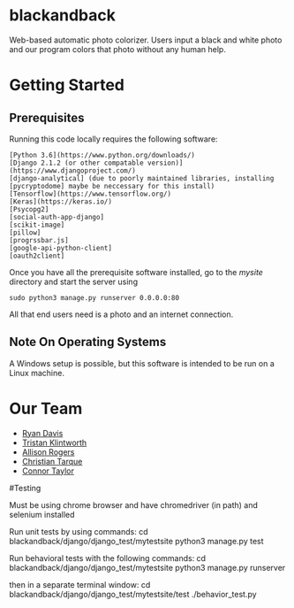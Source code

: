 # blackandback

Web-based automatic photo colorizer. Users input a black and white photo and our program colors that photo without any human help.

# Getting Started

## Prerequisites

Running this code locally requires the following software:

    [Python 3.6](https://www.python.org/downloads/)
    [Django 2.1.2 (or other compatable version)](https://www.djangoproject.com/)
    [django-analytical] (due to poorly maintained libraries, installing [pycryptodome] maybe be neccessary for this install)
    [Tensorflow](https://www.tensorflow.org/)
    [Keras](https://keras.io/)
    [Psycopg2]
    [social-auth-app-django]
    [scikit-image]
    [pillow]  
    [progrssbar.js]
    [google-api-python-client]
    [oauth2client]
    

Once you have all the prerequisite software installed, go to the *mysite* directory and start the server using

    sudo python3 manage.py runserver 0.0.0.0:80

All that end users need is a photo and an internet connection.

## Note On Operating Systems

A Windows setup is possible, but this software is intended to be run on a Linux machine.

# Our Team

* [Ryan Davis](https://github.com/ryandavis709)
* [Tristan Klintworth](https://github.com/TKlintworth)
* [Allison Rogers](https://github.com/allisonrrogers)
* [Christian Tarque](https://github.com/christiantarque)
* [Connor Taylor](https://github.com/connorrt)

#Testing

Must be using chrome browser and have chromedriver (in path) and selenium installed

Run unit tests by using commands:
cd blackandback/django/django_test/mytestsite
python3 manage.py test

Run behavioral tests with the following commands:
cd blackandback/django/django_test/mytestsite
python3 manage.py runserver

then in a separate terminal window:
cd blackandback/django/django_test/mytestsite/test
./behavior_test.py

